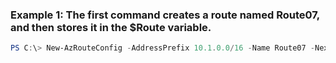 ### Example 1: The first command creates a route named Route07, and then stores it in the $Route variable.
```powershell
PS C:\> New-AzRouteConfig -AddressPrefix 10.1.0.0/16 -Name Route07 -NextHopType VnetLocal
```

